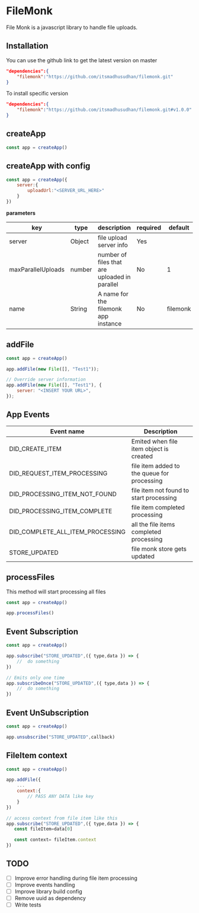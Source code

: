 # FileMonk

File Monk is a javascript library to handle file uploads.

## Installation

You can use the github link to get the latest version on master

```json
"dependencies":{
    "filemonk":"https://github.com/itsmadhusudhan/filemonk.git"
}
```

To install specific version

```json
"dependencies":{
    "filemonk":"https://github.com/itsmadhusudhan/filemonk.git#v1.0.0"
}
```
## createApp

```js
const app = createApp()
```

## createApp with config

```js
const app = createApp({
    server:{
        uploadUrl:"<SERVER_URL_HERE>"
    }
})
```

**parameters**

| key                | type   | description                                   | required | default  |
| ------------------ | ------ | --------------------------------------------- | -------- | -------- |
| server             | Object | file upload server info                       | Yes      |          |
| maxParallelUploads | number | number of files that are uploaded in parallel | No       | 1        |
| name               | String | A name for the filemonk app instance          | No       | filemonk |

## addFile

```js
const app = createApp()

app.addFile(new File([], "Test1"));

// Override server information
app.addFile(new File([], "Test1"), {
    server: "<INSERT YOUR URL>",
});
```

## App Events

| Event name                       | Description                                 |
| -------------------------------- | ------------------------------------------- |
| DID_CREATE_ITEM                  | Emited when file item object is created     |
| DID_REQUEST_ITEM_PROCESSING      | file item added to the queue for processing |
| DID_PROCESSING_ITEM_NOT_FOUND    | file item not found to start processing     |
| DID_PROCESSING_ITEM_COMPLETE     | file item completed processing              |
| DID_COMPLETE_ALL_ITEM_PROCESSING | all the file items completed processing     |
| STORE_UPDATED                    | file monk store gets updated                |

## processFiles

This method will start processing all files

```js
const app = createApp()

app.processFiles()
```
## Event Subscription

```js
const app = createApp()

app.subscribe("STORE_UPDATED",({ type,data }) => {
    //  do something
})

// Emits only one time
app.subscribeOnce("STORE_UPDATED",({ type,data }) => {
    //  do something
})
```

## Event UnSubscription

```js
const app = createApp()

app.unsubscribe("STORE_UPDATED",callback)
```

## FileItem context

```js
const app = createApp()

app.addFile({
    ...
    context:{
        // PASS ANY DATA like key
    }
})

// access context from file item like this
app.subscribe("STORE_UPDATED",({ type,data }) => {
   const fileItem=data[0]

   const context= fileItem.context
})
```

## TODO

- [ ] Improve error handling during file item processing 
- [ ] Improve events handling
- [ ] Improve library build config
- [ ] Remove uuid as dependency
- [ ] Write tests